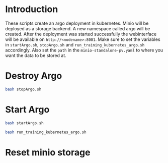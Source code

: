 # Introduction

These scripts create an argo deployment in kubernetes. Minio will be deployed as a storage backend. A new namespace called argo will be created. After the deployment was started successfully the webinterface will be available on `http://<nodename>:8001`. Make sure to set the variables in `startArgo.sh`, `stopArgo.sh` and `run_training_kubernetes_argo.sh` accordingly.
Also set the `path` in the `minio-standalone-pv.yaml` to where you want the data to be stored at.


# Destroy Argo

```bash
bash stopArgo.sh
```

# Start Argo 

```bash
bash startArgo.sh

bash run_training_kubernetes_argo.sh
```

# Reset minio storage
